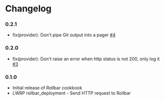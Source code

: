 # Changelog

### 0.2.1

* fix(provider): Don't pipe Git output into a pager [#4](https://github.com/Scalingo/rollbar-cookbook/pull/4)

### 0.2.0

* fix(provider): Don't raise an error when http status is not 200, only log it [#3](https://github.com/Scalingo/rollbar-cookbook/pull/3)

### 0.1.0

* Initial release of Rollbar cookbook
* LWRP rollbar_deployment - Send HTTP request to Rollbar
